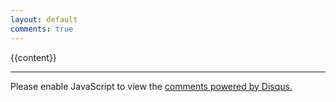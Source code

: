 ```yaml
---
layout: default
comments: true
---
```


{{content}}

<hr/>
<div id="disqus_thread"></div>
<script>
var disqus_config = function () {
  this.page.url = 'https://leftofnull.com{{ page.url | absolute_url }}';
  this.page.identifier = '{{ page.disqus_id }}';
};
(function() { // DON'T EDIT BELOW THIS LINE
  var d = document, s = d.createElement('script');
  s.src = '//leftofnull.disqus.com/embed.js';
  s.setAttribute('data-timestamp', +new Date());
  (d.head || d.body).appendChild(s);
})();
</script>
<noscript>Please enable JavaScript to view the <a href="https://disqus.com/?ref_noscript">comments powered by Disqus.</a></noscript>
